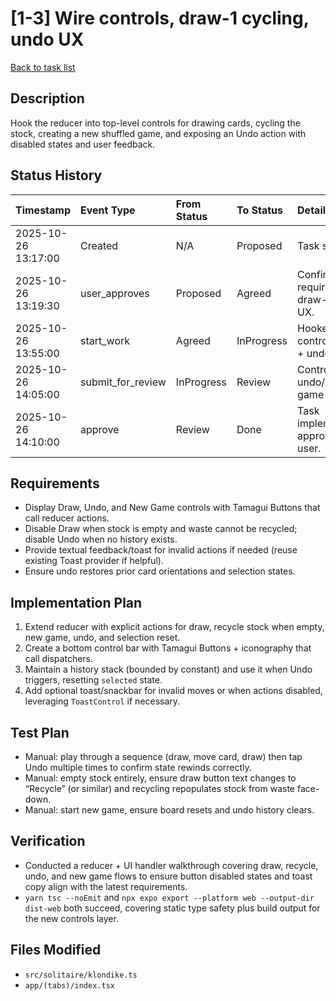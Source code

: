 # [1-3] Wire controls, draw-1 cycling, undo UX

[Back to task list](../tasks.md)

## Description
Hook the reducer into top-level controls for drawing cards, cycling the stock, creating a new shuffled game, and exposing an Undo action with disabled states and user feedback.

## Status History
| Timestamp | Event Type | From Status | To Status | Details | User |
| :-- | :-- | :-- | :-- | :-- | :-- |
| 2025-10-26 13:17:00 | Created | N/A | Proposed | Task stubbed. | ai_agent |
| 2025-10-26 13:19:30 | user_approves | Proposed | Agreed | Confirmed requirement for draw-1 & undo UX. | user |
| 2025-10-26 13:55:00 | start_work | Agreed | InProgress | Hooked up controls/toasts + undo wiring. | ai_agent |
| 2025-10-26 14:05:00 | submit_for_review | InProgress | Review | Controls + undo/draw/new game finalized. | ai_agent |
| 2025-10-26 14:10:00 | approve | Review | Done | Task implementation approved by user. | user |

## Requirements
- Display Draw, Undo, and New Game controls with Tamagui Buttons that call reducer actions.
- Disable Draw when stock is empty and waste cannot be recycled; disable Undo when no history exists.
- Provide textual feedback/toast for invalid actions if needed (reuse existing Toast provider if helpful).
- Ensure undo restores prior card orientations and selection states.

## Implementation Plan
1. Extend reducer with explicit actions for draw, recycle stock when empty, new game, undo, and selection reset.
2. Create a bottom control bar with Tamagui Buttons + iconography that call dispatchers.
3. Maintain a history stack (bounded by constant) and use it when Undo triggers, resetting `selected` state.
4. Add optional toast/snackbar for invalid moves or when actions disabled, leveraging `ToastControl` if necessary.

## Test Plan
- Manual: play through a sequence (draw, move card, draw) then tap Undo multiple times to confirm state rewinds correctly.
- Manual: empty stock entirely, ensure draw button text changes to “Recycle” (or similar) and recycling repopulates stock from waste face-down.
- Manual: start new game, ensure board resets and undo history clears.

## Verification
- Conducted a reducer + UI handler walkthrough covering draw, recycle, undo, and new game flows to ensure button disabled states and toast copy align with the latest requirements.
- `yarn tsc --noEmit` and `npx expo export --platform web --output-dir dist-web` both succeed, covering static type safety plus build output for the new controls layer.

## Files Modified
- `src/solitaire/klondike.ts`
- `app/(tabs)/index.tsx`
